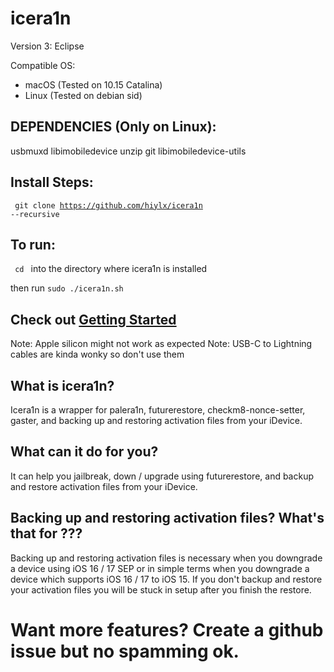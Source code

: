 # icera1n

Version 3: Eclipse 

Compatible OS:

- macOS (Tested on 10.15 Catalina)
- Linux (Tested on debian sid)

## DEPENDENCIES (Only on Linux):
usbmuxd libimobiledevice unzip git libimobiledevice-utils

## Install Steps:

<code> git clone https://github.com/hiylx/icera1n --recursive </code>

## To run:

<code> cd </code> into the directory where icera1n is installed

then run <code>sudo ./icera1n.sh</code>

## Check out [Getting Started](https://github.com/hiylx/icera1n/blob/main/Guides/getstarted.md)

Note: Apple silicon might not work as expected
Note: USB-C to Lightning cables are kinda wonky so don't use them

## What is icera1n?

Icera1n is a wrapper for palera1n, futurerestore, checkm8-nonce-setter, gaster, and backing up and restoring activation files from your iDevice.

## What can it do for you?

It can help you jailbreak, down / upgrade using futurerestore, and backup and restore activation files from your iDevice.

## Backing up and restoring activation files? What's that for ???

Backing up and restoring activation files is necessary when you downgrade a device using iOS 16 / 17 SEP or in simple terms when you downgrade a device which supports iOS 16 / 17 to iOS 15. If you don't backup and restore your activation files you will be stuck in setup after you finish the restore.

# Want more features? Create a github issue but no spamming ok.

